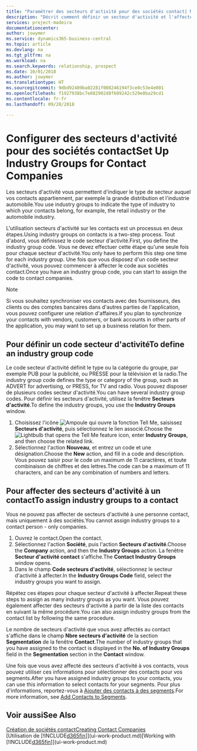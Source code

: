 ```yaml
---
title: "Paramétrer des secteurs d'activité pour des sociétés contact| Microsoft Docs"
description: "Décrit comment définir un secteur d'activité et l'affecter à une société contact, par exemple, le marché de détail ou l'industrie automobile."
services: project-madeira
documentationcenter: 
author: jswymer
ms.service: dynamics365-business-central
ms.topic: article
ms.devlang: na
ms.tgt_pltfrm: na
ms.workload: na
ms.search.keywords: relationship, prospect
ms.date: 10/01/2018
ms.author: jswymer
ms.translationtype: HT
ms.sourcegitcommit: 9dbd92409ba02281f008246194f3ce0c53e4e001
ms.openlocfilehash: f1927938bc7e882902d8f609242c529e0ba29cd1
ms.contentlocale: fr-fr
ms.lasthandoff: 09/28/2018

---
```

# <a name="set-up-industry-groups-for-contact-companies"></a><span data-ttu-id="e6923-103">Configurer des secteurs d'activité pour des sociétés contact</span><span class="sxs-lookup"><span data-stu-id="e6923-103">Set Up Industry Groups for Contact Companies</span></span>
<span data-ttu-id="e6923-104">Les secteurs d'activité vous permettent d'indiquer le type de secteur auquel vos contacts appartiennent, par exemple la grande distribution et l'industrie automobile.</span><span class="sxs-lookup"><span data-stu-id="e6923-104">You use industry groups to indicate the type of industry to which your contacts belong, for example, the retail industry or the automobile industry.</span></span>

<span data-ttu-id="e6923-105">L'utilisation secteurs d'activité sur les contacts est un processus en deux étapes.</span><span class="sxs-lookup"><span data-stu-id="e6923-105">Using industry groups on contacts is a two-step process.</span></span> <span data-ttu-id="e6923-106">Tout d'abord, vous définissez le code secteur d'activité.</span><span class="sxs-lookup"><span data-stu-id="e6923-106">First, you define the industry group code.</span></span> <span data-ttu-id="e6923-107">Vous ne devez effectuer cette étape qu'une seule fois pour chaque secteur d'activité.</span><span class="sxs-lookup"><span data-stu-id="e6923-107">You only have to perform this step one time for each industry group.</span></span> <span data-ttu-id="e6923-108">Une fois que vous disposez d'un code secteur d'activité, vous pouvez commencer à affecter le code aux sociétés contact.</span><span class="sxs-lookup"><span data-stu-id="e6923-108">Once you have an industry group code, you can start to assign the code to contact companies.</span></span>

> [!NOTE]  
>   <span data-ttu-id="e6923-109">Si vous souhaitez synchroniser vos contacts avec des fournisseurs, des clients ou des comptes bancaires dans d'autres parties de l'application, vous pouvez configurer une relation d'affaires.</span><span class="sxs-lookup"><span data-stu-id="e6923-109">If you plan to synchronize your contacts with vendors, customers, or bank accounts in other parts of the application, you may want to set up a business relation for them.</span></span>

## <a name="to-define-an-industry-group-code"></a><span data-ttu-id="e6923-110">Pour définir un code secteur d'activité</span><span class="sxs-lookup"><span data-stu-id="e6923-110">To define an industry group code</span></span>
<span data-ttu-id="e6923-111">Le code secteur d'activité définit le type ou la catégorie du groupe, par exemple PUB pour la publicité, ou PRESSE pour la télévision et la radio.</span><span class="sxs-lookup"><span data-stu-id="e6923-111">The industry group code defines the type or category of the group, such as ADVERT for advertising, or PRESS, for TV and radio.</span></span> <span data-ttu-id="e6923-112">Vous pouvez disposer de plusieurs codes secteur d'activité.</span><span class="sxs-lookup"><span data-stu-id="e6923-112">You can have several industry group codes.</span></span> <span data-ttu-id="e6923-113">Pour définir les secteurs d'activité, utilisez la fenêtre **Secteurs d'activité**.</span><span class="sxs-lookup"><span data-stu-id="e6923-113">To define the industry groups, you use the **Industry Groups** window.</span></span>

1. <span data-ttu-id="e6923-114">Choisissez l'icône ![Ampoule qui ouvre la fonction Tell Me](media/ui-search/search_small.png "Dites-moi ce que vous voulez faire"), saisissez **Secteurs d'activité**, puis sélectionnez le lien associé.</span><span class="sxs-lookup"><span data-stu-id="e6923-114">Choose the ![Lightbulb that opens the Tell Me feature](media/ui-search/search_small.png "Tell me what you want to do") icon, enter **Industry Groups**, and then choose the related link.</span></span>
2. <span data-ttu-id="e6923-115">Sélectionnez l'action **Nouveau**, et entrez un code et une désignation.</span><span class="sxs-lookup"><span data-stu-id="e6923-115">Choose the **New** action, and fill in a code and description.</span></span> <span data-ttu-id="e6923-116">Vous pouvez saisir pour le code un maximum de 11 caractères, et toute combinaison de chiffres et des lettres.</span><span class="sxs-lookup"><span data-stu-id="e6923-116">The code can be a maximum of 11 characters, and can be any combination of numbers and letters.</span></span>

## <a name="AssignIndustryGroupContact"></a> <span data-ttu-id="e6923-117">Pour affecter des secteurs d'activité à un contact</span><span class="sxs-lookup"><span data-stu-id="e6923-117">To assign industry groups to a contact</span></span>
<span data-ttu-id="e6923-118">Vous ne pouvez pas affecter de secteurs d'activité à une personne contact, mais uniquement à des sociétés.</span><span class="sxs-lookup"><span data-stu-id="e6923-118">You cannot assign industry groups to a contact person - only companies.</span></span>

1. <span data-ttu-id="e6923-119">Ouvrez le contact.</span><span class="sxs-lookup"><span data-stu-id="e6923-119">Open the contact.</span></span>
2. <span data-ttu-id="e6923-120">Sélectionnez l'action **Société**, puis l'action **Secteurs d'activité**.</span><span class="sxs-lookup"><span data-stu-id="e6923-120">Choose the **Company** action, and then the **Industry Groups** action.</span></span> <span data-ttu-id="e6923-121">La fenêtre **Secteur d'activité contact** s'affiche.</span><span class="sxs-lookup"><span data-stu-id="e6923-121">The **Contact Industry Groups** window opens.</span></span>
3. <span data-ttu-id="e6923-122">Dans le champ **Code secteurs d'activité**, sélectionnez le secteur d'activité à affecter.</span><span class="sxs-lookup"><span data-stu-id="e6923-122">In the **Industry Groups Code** field, select the industry groups you want to assign.</span></span>

<span data-ttu-id="e6923-123">Répétez ces étapes pour chaque secteur d'activité à affecter.</span><span class="sxs-lookup"><span data-stu-id="e6923-123">Repeat these steps to assign as many industry groups as you want.</span></span> <span data-ttu-id="e6923-124">Vous pouvez également affecter des secteurs d'activité à partir de la liste des contacts en suivant la même procédure.</span><span class="sxs-lookup"><span data-stu-id="e6923-124">You can also assign industry groups from the contact list by following the same procedure.</span></span>

<span data-ttu-id="e6923-125">Le nombre de secteurs d'activité que vous avez affectés au contact s'affiche dans le champ **Nbre secteurs d'activité** de la section **Segmentation** de la fenêtre **Contact**.</span><span class="sxs-lookup"><span data-stu-id="e6923-125">The number of industry groups that you have assigned to the contact is displayed in the **No. of Industry Groups** field in the **Segmentation** section in the **Contact** window.</span></span>

<span data-ttu-id="e6923-126">Une fois que vous avez affecté des secteurs d'activité à vos contacts, vous pouvez utiliser ces informations pour sélectionner des contacts pour vos segments.</span><span class="sxs-lookup"><span data-stu-id="e6923-126">After you have assigned industry groups to your contacts, you can use this information to select contacts for your segments.</span></span> <span data-ttu-id="e6923-127">Pour plus d'informations, reportez-vous à [Ajouter des contacts à des segments](marketing-add-contact-segment.md).</span><span class="sxs-lookup"><span data-stu-id="e6923-127">For more information, see [Add Contacts to Segments](marketing-add-contact-segment.md).</span></span>

## <a name="see-also"></a><span data-ttu-id="e6923-128">Voir aussi</span><span class="sxs-lookup"><span data-stu-id="e6923-128">See Also</span></span>
[<span data-ttu-id="e6923-129">Création de sociétés contact</span><span class="sxs-lookup"><span data-stu-id="e6923-129">Creating Contact Companies</span></span>](marketing-create-contact-companies.md)  
<span data-ttu-id="e6923-130">[Utilisation de [!INCLUDE[d365fin](includes/d365fin_md.md)]](ui-work-product.md)</span><span class="sxs-lookup"><span data-stu-id="e6923-130">[Working with [!INCLUDE[d365fin](includes/d365fin_md.md)]](ui-work-product.md)</span></span>

